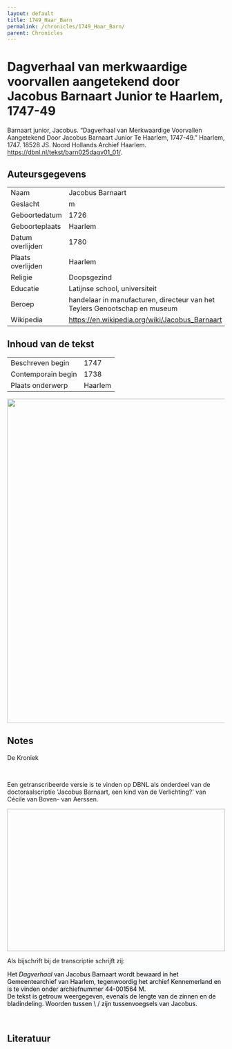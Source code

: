 ```yaml
---
layout: default
title: 1749_Haar_Barn
permalink: /chronicles/1749_Haar_Barn/
parent: Chronicles
--- 
```



# Dagverhaal van merkwaardige voorvallen aangetekend door Jacobus Barnaart Junior te Haarlem, 1747-49 

Barnaart junior, Jacobus. “Dagverhaal van Merkwaardige Voorvallen Aangetekend Door Jacobus Barnaart Junior Te Haarlem, 1747-49.” Haarlem, 1747. 18528 JS. Noord Hollands Archief Haarlem. https://dbnl.nl/tekst/barn025dagv01_01/. 

## Auteursgegevens 

| | | 
| --------------- | --------------- | 
| Naam | Jacobus Barnaart | 
| Geslacht | m | 
 | Geboortedatum | 1726 | 
| Geboorteplaats | Haarlem | 
| Datum overlijden | 1780 | 
| Plaats overlijden | Haarlem | 
| Religie | Doopsgezind | 
| Educatie | Latijnse school, universiteit | 
| Beroep | handelaar in manufacturen, directeur van het Teylers Genootschap en museum | 
| Wikipedia | https://en.wikipedia.org/wiki/Jacobus_Barnaart | 

## Inhoud van de tekst 

| | | 
| --------------- | --------------- | 
| Beschreven begin | 1747 | 
| Contemporain begin | 1738 | 
| Plaats onderwerp | Haarlem | 

[<img src="..\..\barplots_chronicles\1749_Haar_Barn.jpg" width="750"/>](..\..\barplots_chronicles\1749_Haar_Barn.jpg) 

## Notes 

<div data-schema-version="8"><p>De Kroniek</p>
<p>&nbsp;</p>
<p>Een getranscribeerde versie is te vinden op DBNL als onderdeel van de doctoraalscriptie 'Jacobus Barnaart, een kind van de Verlichting?' van Cécile van Boven- van Aerssen.</p>
<p><img alt="" data-attachment-key="XMKBAG3I" width="606" height="329"></p>
<p>Als bijschrift bij de transcriptie schrijft zij:</p>
<p><span style="color: #000000"><span style="background-color: #f3f4f5">Het&nbsp;</span></span><em><span style="color: #000000"><span style="background-color: #f3f4f5">Dagverhaal</span></span></em><span style="color: #000000"><span style="background-color: #f3f4f5">&nbsp;van Jacobus Barnaart wordt bewaard in het Gemeentearchief van Haarlem, tegenwoordig het archief Kennemerland en is te vinden onder archiefnummer 44-001564 M.<br>De tekst is getrouw weergegeven, evenals de lengte van de zinnen en de bladindeling. Woorden tussen \ / zijn tussenvoegsels van Jacobus.</span></span></p>
<p>&nbsp;</p>
</div> 

## Literatuur 


